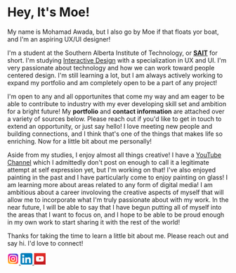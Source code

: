# Hey, It's Moe!

My name is Mohamad Awada, but I also go by Moe if that floats yor boat, and I'm an aspiring UX/UI designer!

I'm a student at the Southern Alberta Institute of Technology, or [**SAIT**](https://www.sait.ca/) for short. I'm studying [Interactive Design](https://www.sait.ca/programs-and-courses/diplomas/interactive-design-user-experience) with a specialization in UX and UI. I'm very passionate about technology and how we can work toward people centered design. I'm still learning a lot, but I am always actively working to expand my portfolio and am completely open to be a part of any project!

I'm open to any and all opportunites that come my way and am eager to be able to contribute to industry with my ever developing skill set and ambition for a bright future! My **portfolio** and **contact information** are attached over a variety of sources below. Please reach out if you'd like to get in touch to extend an opportunity, or just say hello! I love meeting new people and building connections, and I think that's one of the things that makes life so enriching. Now for a little bit about me personally!

Aside from my studies, I enjoy almost all things creative! I have a [YouTube Channel](https://www.youtube.com/@moetif) which I admittedly don't post on enough to call it a legitimate attempt at self expression yet, but I'm working on that! I've also enjoyed painting in the past and I have particularly come to enjoy painting on glass! I am learning more about areas related to any form of digital media! I am ambitious about a career involoving the creative aspects of myself that will allow me to incorporate what I'm truly passionate about with my work. In the near future, I will be able to say that I have begun putting all of myself into the areas that I want to focus on, and I hope to be able to be proud enough in my own work to start sharing it with the rest of the world!

Thanks for taking the time to learn a little bit about me. Please reach out and say hi. I'd love to connect!

<a href="https://www.instagram.com/moester04/"><img alt="Instagram Logo" src="./Icons/Insta-logo.png" width="5.25%">  <a href="https://www.linkedin.com/in/mohamad-issam-awada/"><img alt="LinkedIn Logo" src="./Icons/LinkedIn-logo.png" width="5.25%">    <a href="https://www.youtube.com/@moetif"><img alt="YouTube Logo" src="./Icons/YouTube-logo.png" width="5.25%">
